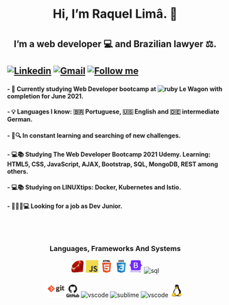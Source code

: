 <h1 align="center">Hi, I’m Raquel Limâ. 👋<h1> 
<h2 align="center">I’m a web developer 💻 and Brazilian lawyer ⚖. <h2>

[![Linkedin](https://img.shields.io/badge/-LinkedIn-blue?style=flat&logo=Linkedin&logoColor=white)](https://www.linkedin.com/in/raquellima7/)  [![Gmail](https://img.shields.io/badge/-Gmail-c14438?style=flat&logo=Gmail&logoColor=white)](mailto:raquellimadev@gmail.com) [<img src="https://img.shields.io/github/followers/RaquelLima7?label=follow&style=social" height="22" title="Follow me" />](https://github.com/RaquelLima7) 


<h4>- 📖 Currently studying Web Developer bootcamp at <img src="https://dwj199mwkel52.cloudfront.net/assets/lewagon-logo-square-b6124eb974be375884558e4464efce48a9b5664f18422768156364363ecdd1fc.png" alt="ruby" width="25" height="25"/> </a>  Le Wagon with completion for June 2021. </h4>
<h4> - 💡 Languages ​​I know: 🇧🇷 Portuguese, 🇺🇸 English and 🇩🇪 intermediate German. </h4>
<h4> - 🔭🔍 In constant learning and searching of new challenges.</h4>
<h4> - 💻📚 Studying The Web Developer Bootcamp 2021 Udemy. Learning: HTML5, CSS, JavaScript, AJAX, Bootstrap, SQL, MongoDB, REST among others.</h4>
<h4> - 💻📚 Studying on LINUXtips: Docker, Kubernetes and Istio. </h4>
<h4> - 🕵‍♂💼💻 Looking for a job as Dev Junior. </h4>

<br>
<br>

<h3 align="center">  
Languages, Frameworks And Systems</h3>

<p align="center">
<img src="https://raw.githubusercontent.com/devicons/devicon/master/icons/ruby/ruby-original.svg" alt="ruby" width="30" height="30"/> </a> 
<img src="https://raw.githubusercontent.com/devicons/devicon/master/icons/javascript/javascript-original.svg" alt="javascript" width="30" height="30"/> </a> 
<img src="https://raw.githubusercontent.com/devicons/devicon/master/icons/html5/html5-original-wordmark.svg" alt="html5" width="30" height="30"/> </a> 
<img src="https://raw.githubusercontent.com/devicons/devicon/master/icons/css3/css3-original-wordmark.svg" alt="css3" width="30" height="30"/> </a> 
<img src="https://raw.githubusercontent.com/devicons/devicon/master/icons/bootstrap/bootstrap-plain-wordmark.svg" alt="bootstrap" width="30" height="30"/> </a>
<img src="https://image.flaticon.com/icons/png/512/29/29165.png" alt="sql" width="30" height="30"/> </a>
</p>
<p align="center"> 
<img src="https://raw.githubusercontent.com/devicons/devicon/master/icons/git/git-original-wordmark.svg" alt="git" width="40" height="40"/> </a>
<img src="https://raw.githubusercontent.com/devicons/devicon/master/icons/github/github-original-wordmark.svg" alt="github" width="30" height="30"/> </a>
<img src="https://upload.wikimedia.org/wikipedia/commons/9/9a/Visual_Studio_Code_1.35_icon.svg" alt="vscode" width="30" height="30"/> </a>
<img src="https://cdn.worldvectorlogo.com/logos/sublime-text.svg" alt="sublime" width="30" height="30"/> </a>
<img src="https://upload.wikimedia.org/wikipedia/commons/9/9a/Visual_Studio_Code_1.35_icon.svg" alt="vscode" width="30" height="30"/> </a>
<img src="https://raw.githubusercontent.com/devicons/devicon/master/icons/linux/linux-original.svg" alt="linux" width="30" height="30"/> </a>
<p>
